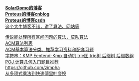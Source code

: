 **[SolarDomo的博客](http://blog.csdn.net/solardomo)**  
**[Proteus的博客cnblog](http://www.cnblogs.com/Pos-Proteus/)**  
**[Proteus的博客csdn](http://blog.csdn.net/ciaran_gzq)**  
[这个大牛博客不错，讲了算法、网站等](http://www.wutianqi.com/)  

[传说能处理所有区间问题的算法，莫队算法](http://blog.csdn.net/bossup/article/details/39236275)  
[ACM算法列表](http://m.blog.csdn.net/article/details?id=8159196)  
[ACM基本算法分类、推荐学习资料和配套习题](http://m.blog.csdn.net/article/details?id=8018392)  
[字符串：KMP Eentend-Kmp 自动机 trie图 trie树 后缀树 后缀数组 ](http://www.cnblogs.com/jiangjing/archive/2013/04/27/3048143.html)  
[POJ 计算几何入门题目推荐](http://blog.csdn.net/sdj222555/article/details/12835761)  
https://github.com/zimpha  
[从多项式乘法到快速傅里叶变换](http://blog.miskcoo.com/2015/04/polynomial-multiplication-and-fast-fourier-transform#mjx-eqn-IDFT-equation)
